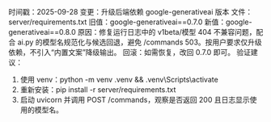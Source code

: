 时间戳：2025-09-28
变更：升级后端依赖 google-generativeai 版本
文件：server/requirements.txt
旧值：google-generativeai==0.7.0
新值：google-generativeai==0.8.0
原因：修复运行日志中的 v1beta/模型 404 不兼容问题，配合 ai.py 的模型名规范化与候选回退，避免 /commands 503。按用户要求仅升级依赖，不引入“内置文案”降级输出。
回滚：如需恢复，改回 0.7.0 即可。
验证建议：
1) 使用 venv：python -m venv .venv && .venv\\Scripts\\activate
2) 重新安装：pip install -r server/requirements.txt
3) 启动 uvicorn 并调用 POST /commands，观察是否返回 200 且日志显示使用的模型名。